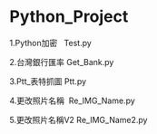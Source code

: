 ﻿# Python_Project
1.Python加密   Test.py  

2.台灣銀行匯率 	Get_Bank.py  

3.Ptt_表特抓圖	Ptt.py  

4.更改照片名稱  Re_IMG_Name.py

5.更改照片名稱V2 Re_IMG_Name2.py
